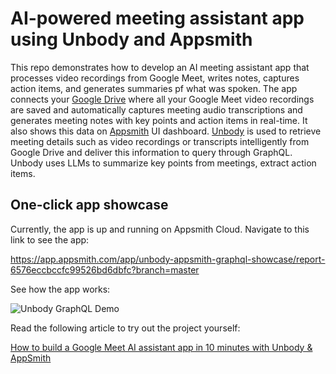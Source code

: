 # AI-powered meeting assistant app using Unbody and Appsmith

This repo demonstrates how to develop an AI meeting assistant app that processes video recordings from Google Meet, writes notes, captures action items, and generates summaries pf what was spoken. The app connects your [Google Drive](https://www.google.com/drive/) where all your Google Meet video recordings are saved and automatically captures meeting audio transcriptions and generates meeting notes with key points and action items in real-time. It also shows this data on [Appsmith](https://www.appsmith.com/) UI dashboard. [Unbody](https://unbody.io/) is used to retrieve meeting details such as video recordings or transcripts intelligently from Google Drive and deliver this information to query through GraphQL. Unbody uses LLMs to summarize key points from meetings, extract action items.

## One-click app showcase

Currently, the app is up and running on Appsmith Cloud. Navigate to this link to see the app:

https://app.appsmith.com/app/unbody-appsmith-graphql-showcase/report-6576eccbccfc99526bd6dbfc?branch=master

See how the app works:

![Unbody GraphQL Demo](/assets/Meeting%20Minutes%20Report%20v5.gif)

Read the following article to try out the project yourself:

[How to build a Google Meet AI assistant app in 10 minutes with Unbody & AppSmith](https://www.unbody.io/blog/gmeet-ai-assistant-appsmith)
